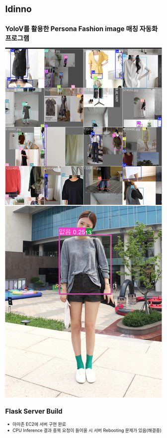 # Idinno

## YoloV를 활용한 Persona Fashion image 매칭 자동화 프로그램
![image](https://github.com/skdytpq/Idinno/blob/main/yolov5/%E1%84%89%E1%85%B3%E1%84%8F%E1%85%B3%E1%84%85%E1%85%B5%E1%86%AB%E1%84%89%E1%85%A3%E1%86%BA%202023-04-09%20%E1%84%8B%E1%85%A9%E1%84%92%E1%85%AE%204.20.43.png) 
![image](https://github.com/skdytpq/Idinno/blob/main/yolov5/2302011128%20(2).jpg)

## Flask Server Build
- 아마존 EC2에 서버 구현 완료
- CPU Inference 결과 중복 요청이 들어올 시 서버 Rebooting 문제가 있음(해결중)
